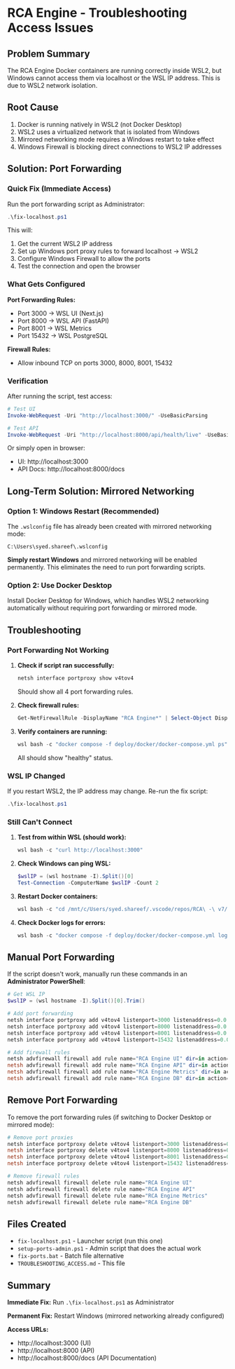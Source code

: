 # RCA Engine - Troubleshooting Access Issues

## Problem Summary
The RCA Engine Docker containers are running correctly inside WSL2, but Windows cannot access them via localhost or the WSL IP address. This is due to WSL2 network isolation.

## Root Cause
1. Docker is running natively in WSL2 (not Docker Desktop)
2. WSL2 uses a virtualized network that is isolated from Windows
3. Mirrored networking mode requires a Windows restart to take effect
4. Windows Firewall is blocking direct connections to WSL2 IP addresses

## Solution: Port Forwarding

### Quick Fix (Immediate Access)

Run the port forwarding script as Administrator:
```powershell
.\fix-localhost.ps1
```

This will:
1. Get the current WSL2 IP address
2. Set up Windows port proxy rules to forward localhost → WSL2
3. Configure Windows Firewall to allow the ports
4. Test the connection and open the browser

### What Gets Configured

**Port Forwarding Rules:**
- Port 3000 → WSL UI (Next.js)
- Port 8000 → WSL API (FastAPI)
- Port 8001 → WSL Metrics  
- Port 15432 → WSL PostgreSQL

**Firewall Rules:**
- Allow inbound TCP on ports 3000, 8000, 8001, 15432

### Verification

After running the script, test access:
```powershell
# Test UI
Invoke-WebRequest -Uri "http://localhost:3000/" -UseBasicParsing

# Test API
Invoke-WebRequest -Uri "http://localhost:8000/api/health/live" -UseBasicParsing
```

Or simply open in browser:
- UI: http://localhost:3000
- API Docs: http://localhost:8000/docs

## Long-Term Solution: Mirrored Networking

### Option 1: Windows Restart (Recommended)
The `.wslconfig` file has already been created with mirrored networking mode:
```
C:\Users\syed.shareef\.wslconfig
```

**Simply restart Windows** and mirrored networking will be enabled permanently. This eliminates the need to run port forwarding scripts.

### Option 2: Use Docker Desktop
Install Docker Desktop for Windows, which handles WSL2 networking automatically without requiring port forwarding or mirrored mode.

## Troubleshooting

### Port Forwarding Not Working

1. **Check if script ran successfully:**
   ```powershell
   netsh interface portproxy show v4tov4
   ```
   Should show all 4 port forwarding rules.

2. **Check firewall rules:**
   ```powershell
   Get-NetFirewallRule -DisplayName "RCA Engine*" | Select-Object DisplayName, Enabled
   ```

3. **Verify containers are running:**
   ```powershell
   wsl bash -c "docker compose -f deploy/docker/docker-compose.yml ps"
   ```
   All should show "healthy" status.

### WSL IP Changed

If you restart WSL2, the IP address may change. Re-run the fix script:
```powershell
.\fix-localhost.ps1
```

### Still Can't Connect

1. **Test from within WSL (should work):**
   ```powershell
   wsl bash -c "curl http://localhost:3000"
   ```

2. **Check Windows can ping WSL:**
   ```powershell
   $wslIP = (wsl hostname -I).Split()[0]
   Test-Connection -ComputerName $wslIP -Count 2
   ```

3. **Restart Docker containers:**
   ```powershell
   wsl bash -c "cd /mnt/c/Users/syed.shareef/.vscode/repos/RCA\ -\ v7/RCA-Final && docker compose -f deploy/docker/docker-compose.yml restart"
   ```

4. **Check Docker logs for errors:**
   ```powershell
   wsl bash -c "docker compose -f deploy/docker/docker-compose.yml logs --tail=50"
   ```

## Manual Port Forwarding

If the script doesn't work, manually run these commands in an **Administrator PowerShell**:

```powershell
# Get WSL IP
$wslIP = (wsl hostname -I).Split()[0].Trim()

# Add port forwarding
netsh interface portproxy add v4tov4 listenport=3000 listenaddress=0.0.0.0 connectport=3000 connectaddress=$wslIP
netsh interface portproxy add v4tov4 listenport=8000 listenaddress=0.0.0.0 connectport=8000 connectaddress=$wslIP
netsh interface portproxy add v4tov4 listenport=8001 listenaddress=0.0.0.0 connectport=8001 connectaddress=$wslIP
netsh interface portproxy add v4tov4 listenport=15432 listenaddress=0.0.0.0 connectport=15432 connectaddress=$wslIP

# Add firewall rules
netsh advfirewall firewall add rule name="RCA Engine UI" dir=in action=allow protocol=TCP localport=3000
netsh advfirewall firewall add rule name="RCA Engine API" dir=in action=allow protocol=TCP localport=8000
netsh advfirewall firewall add rule name="RCA Engine Metrics" dir=in action=allow protocol=TCP localport=8001
netsh advfirewall firewall add rule name="RCA Engine DB" dir=in action=allow protocol=TCP localport=15432
```

## Remove Port Forwarding

To remove the port forwarding rules (if switching to Docker Desktop or mirrored mode):

```powershell
# Remove port proxies
netsh interface portproxy delete v4tov4 listenport=3000 listenaddress=0.0.0.0
netsh interface portproxy delete v4tov4 listenport=8000 listenaddress=0.0.0.0
netsh interface portproxy delete v4tov4 listenport=8001 listenaddress=0.0.0.0
netsh interface portproxy delete v4tov4 listenport=15432 listenaddress=0.0.0.0

# Remove firewall rules
netsh advfirewall firewall delete rule name="RCA Engine UI"
netsh advfirewall firewall delete rule name="RCA Engine API"
netsh advfirewall firewall delete rule name="RCA Engine Metrics"
netsh advfirewall firewall delete rule name="RCA Engine DB"
```

## Files Created

- `fix-localhost.ps1` - Launcher script (run this one)
- `setup-ports-admin.ps1` - Admin script that does the actual work
- `fix-ports.bat` - Batch file alternative
- `TROUBLESHOOTING_ACCESS.md` - This file

## Summary

**Immediate Fix:** Run `.\fix-localhost.ps1` as Administrator

**Permanent Fix:** Restart Windows (mirrored networking already configured)

**Access URLs:** 
- http://localhost:3000 (UI)
- http://localhost:8000 (API)
- http://localhost:8000/docs (API Documentation)
